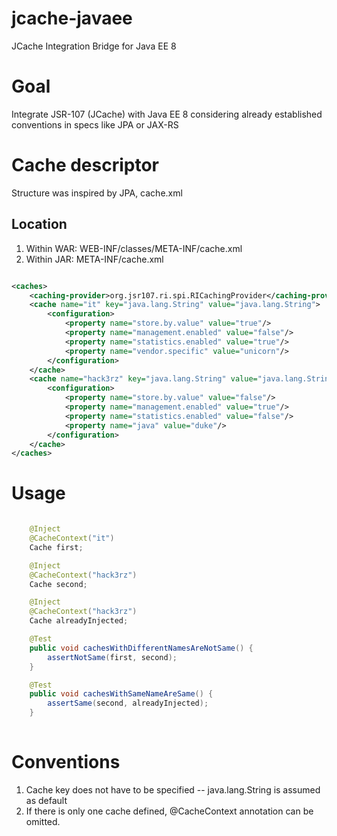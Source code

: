 # jcache-javaee

JCache Integration Bridge for Java EE 8

# Goal

Integrate JSR-107 (JCache) with Java EE 8 considering already established conventions in specs like JPA or JAX-RS

# Cache descriptor

Structure was inspired by JPA, cache.xml

## Location

1. Within WAR: WEB-INF/classes/META-INF/cache.xml
2. Within JAR: META-INF/cache.xml

```xml

<caches>
    <caching-provider>org.jsr107.ri.spi.RICachingProvider</caching-provider>
    <cache name="it" key="java.lang.String" value="java.lang.String">
        <configuration>
            <property name="store.by.value" value="true"/>
            <property name="management.enabled" value="false"/>
            <property name="statistics.enabled" value="true"/>
            <property name="vendor.specific" value="unicorn"/>
        </configuration>
    </cache>
    <cache name="hack3rz" key="java.lang.String" value="java.lang.String">
        <configuration>
            <property name="store.by.value" value="false"/>
            <property name="management.enabled" value="true"/>
            <property name="statistics.enabled" value="false"/>
            <property name="java" value="duke"/>
        </configuration>
    </cache>
</caches>

```

# Usage

```java

    @Inject
    @CacheContext("it")
    Cache first;

    @Inject
    @CacheContext("hack3rz")
    Cache second;

    @Inject
    @CacheContext("hack3rz")
    Cache alreadyInjected;

    @Test
    public void cachesWithDifferentNamesAreNotSame() {
        assertNotSame(first, second);
    }

    @Test
    public void cachesWithSameNameAreSame() {
        assertSame(second, alreadyInjected);
    }
    
```

# Conventions

1. Cache key does not have to be specified -- java.lang.String is assumed as default
2. If there is only one cache defined, @CacheContext annotation can be omitted. 

